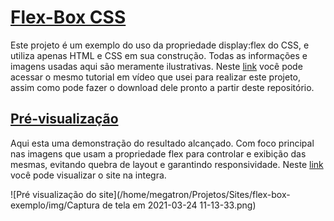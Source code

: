 # [Flex-Box CSS](https://eudavidreis-odev.github.io/exemplo-flex-box/)

Este projeto é um exemplo do uso da propriedade display:flex do CSS, e utiliza apenas HTML e CSS em sua construção. Todas as informações e imagens usadas aqui são meramente ilustrativas.
 Neste [link](https://www.youtube.com/watch?v=KIKekNqq3so&list=PLwXQLZ3FdTVGjLmjwfRc0Q9TA5U-PCWp4) você pode acessar o mesmo tutorial em vídeo que usei para realizar este projeto, assim como pode fazer o download dele pronto a partir deste repositório.



## [Pré-visualização](https://eudavidreis-odev.github.io/exemplo-flex-box/)

Aqui esta uma demonstração do resultado alcançado. Com foco principal nas imagens que usam a propriedade flex para controlar e exibição das mesmas, evitando quebra de layout e garantindo responsividade. Neste [link](https://eudavidreis-odev.github.io/exemplo-flex-box/) você pode visualizar o site na integra.

![Pré visualização do site](/home/megatron/Projetos/Sites/flex-box-exemplo/img/Captura de tela em 2021-03-24 11-13-33.png)